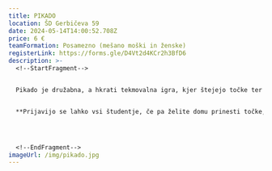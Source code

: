 ```yaml
---
title: PIKADO
location: ŠD Gerbičeva 59
date: 2024-05-14T14:00:52.708Z
price: 6 €
teamFormation: Posamezno (mešano moški in ženske)
registerLink: https://forms.gle/D4Vt2d4KCr2h3BfD6
description: >-
  <!--StartFragment-->


  Pikado je družabna, a hkrati tekmovalna igra, kjer štejejo točke ter mirna in natančna roka. Tekmovanje bo potekalo mešano v moški in ženski konkurenci. Sistem igranja in vsa natančna navodila v zvezi z njim bo predstavil organizator na samem dogodku. Igre se lahko udeležijo vsi študentje, tudi tisti, ki niso nastanjeni v Študentskih domovih Ljubljana.


  **Prijavijo se lahko vsi študentje, če pa želite domu prinesti točke, morate biti stanovalec študentskega doma. S 1. mestom prinesete domu 8 točk, z 2. mestom 6 točk in s 3. mestom 4 točke.**




  <!--EndFragment-->
imageUrl: /img/pikado.jpg
---
```

